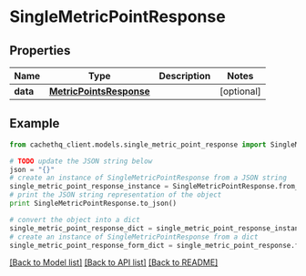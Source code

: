 # SingleMetricPointResponse


## Properties
Name | Type | Description | Notes
------------ | ------------- | ------------- | -------------
**data** | [**MetricPointsResponse**](MetricPointsResponse.md) |  | [optional] 

## Example

```python
from cachethq_client.models.single_metric_point_response import SingleMetricPointResponse

# TODO update the JSON string below
json = "{}"
# create an instance of SingleMetricPointResponse from a JSON string
single_metric_point_response_instance = SingleMetricPointResponse.from_json(json)
# print the JSON string representation of the object
print SingleMetricPointResponse.to_json()

# convert the object into a dict
single_metric_point_response_dict = single_metric_point_response_instance.to_dict()
# create an instance of SingleMetricPointResponse from a dict
single_metric_point_response_form_dict = single_metric_point_response.from_dict(single_metric_point_response_dict)
```
[[Back to Model list]](../README.md#documentation-for-models) [[Back to API list]](../README.md#documentation-for-api-endpoints) [[Back to README]](../README.md)


